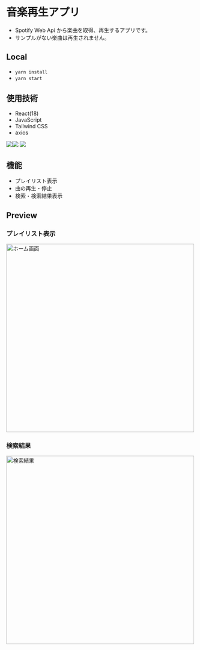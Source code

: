 
# 音楽再生アプリ

- Spotify Web Api から楽曲を取得、再生するアプリです。
- サンプルがない楽曲は再生されません。

## Local
- ` yarn install `
- ` yarn start `

## 使用技術

- React(18)
- JavaScript
- Tailwind CSS
- axios
  
<img src="https://img.shields.io/badge/react-fffafa.svg?logo=react&style=for-the-badge" /><img src="https://img.shields.io/badge/JavaScript-fffafa.svg?logo=JavaScript&style=for-the-badge" />
<img src="https://img.shields.io/badge/-TailwindCSS-fffafa.svg?logo=tailwindcss&style=for-the-badge" />

## 機能

- プレイリスト表示
- 曲の再生・停止
- 検索・検索結果表示

## Preview

### プレイリスト表示
<img width="500" alt="ホーム画面" src="https://github.com/user-attachments/assets/01fdc552-fbf0-4626-b508-c68fe737e2c6">

### 検索結果
<img width="500" alt="検索結果" src="https://github.com/user-attachments/assets/b5027383-0256-4dc2-946e-62e99696b60d">
